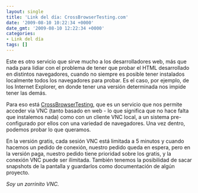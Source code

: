 ```yaml
---
layout: single
title: 'Link del día: CrossBrowserTesting.com'
date: '2009-08-10 10:22:34 +0000'
date_gmt: '2009-08-10 12:22:34 +0000'
categories:
- Link del día
tags: []
---
```


Este es otro servicio que sirve mucho a los desarrolladores web, más que nada para lidiar con el problema de tener que probar el HTML desarrollado en distintos navegadores, cuando no siempre es posible tener instalados localmente todos los navegadores para probar. Es el caso, por ejemplo, de los Internet Explorer, en donde tener una versión determinada nos impide tener las demás.

Para eso está [CrossBrowserTesting](http://www.crossbrowsertesting.com/), que es un servicio que nos permite acceder via VNC (tanto basado en web - lo que significa que no hace falta que instalemos nada) como con un cliente VNC local, a un sistema pre-configurado por ellos con una variedad de navegadores. Una vez dentro, podemos probar lo que queramos.

En la versión gratis, cada sesión VNC está limitada a 5 minutos y cuando hacemos un pedido de conexión, nuestro pedido queda en espera, pero en la versión paga, nuestro pedido tiene prioridad sobre los gratis, y la conexión VNC puede ser ilimitada. También tenemos la posibilidad de sacar snapshots de la pantalla y guardarlos como documentación de algún proyecto.

_Soy un zorrinito VNC._
